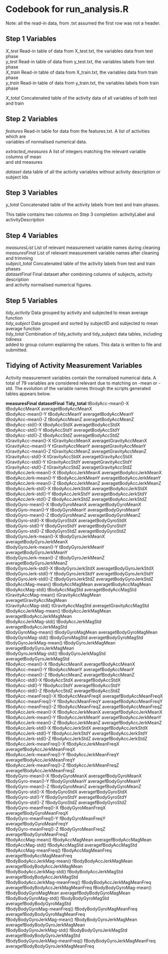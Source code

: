 # Codebook for run_analysis.R

Note: all the read-in data, from .txt assumed the first row was not a header.

## Step 1 Variables

*X_test*  Read-in table of data from X_test.txt, the variables data from test phase <br>
*y_test*  Read-in table of data from y_test.txt, the variables labels from test phase <br>
*X_train* Read-in table of data from X_train.txt, the variables data from train phase <br>
*y_train* Read-in table of data from y_train.txt, the variables labels from train phase <br>

*X_total* Concatenated table of the activity data of all variables of both test and train <br>	


## Step 2 Variables
*features* Read-in table for data from the features.txt. A list of activities which are <br>
variables of normalised numerical data.

*extracted_measures* A list of integers matching the relevant variable columns of mean <br>
and std measures

*dataset* data table of all the activity variables without activity description or subject Ids


## Step 3 Variables 

*y_total* Concatenated table of the activity labels from test and train phases. <br>

This table contains two columns on Step 3 completion: activityLabel and activityDescription

## Step 4 Variables

*measuresList* List of relevant measurement variable names during cleaning <br>
*measuresFinal*  List of relevant measurement variable names after cleaning and trimming <br>
*subject_total* Concatenated table of the activity labels from test and train phases <br>
*datasetFinal* Final dataset after combining columns of subjects, activity description <br>
and activity normalised numerical figures. <br>


## Step 5 Variables

*tidy_activity* Data grouped by activity and subjected to mean average function <br>
*tidy_subject* Data grouped and sorted by subjectID and subjected to mean average function <br>
*tidy_total* Combination of tidy_activity and tidy_subject data tables, including tidiness <br>
added to group column explaining the values. This data is written to file and submitted.



## Tidying of Activity Measurement Variables

Activity measurement variables contain the normalised numerical data.
A total of 79 variables are considered relevant due to matching on -mean or -std.
The evolution of the variable names through the scripts generated tables appears below.

**measuresFinal**	**datasetFinal**	**Tidy_total**
tBodyAcc-mean()-X	tBodyAccMeanX	averagetBodyAccMeanX               
tBodyAcc-mean()-Y	tBodyAccMeanY	 averagetBodyAccMeanY               
tBodyAcc-mean()-Z	tBodyAccMeanZ	 averagetBodyAccMeanZ               
tBodyAcc-std()-X	tBodyAccStdX	 averagetBodyAccStdX                
tBodyAcc-std()-Y	tBodyAccStdY	 averagetBodyAccStdY                
tBodyAcc-std()-Z	tBodyAccStdZ	 averagetBodyAccStdZ                
tGravityAcc-mean()-X	tGravityAccMeanX	 averagetGravityAccMeanX            
tGravityAcc-mean()-Y	tGravityAccMeanY	  averagetGravityAccMeanY            
tGravityAcc-mean()-Z	tGravityAccMeanZ	  averagetGravityAccMeanZ            
tGravityAcc-std()-X	tGravityAccStdX	 averagetGravityAccStdX             
tGravityAcc-std()-Y	tGravityAccStdY	 averagetGravityAccStdY             
tGravityAcc-std()-Z	tGravityAccStdZ	 averagetGravityAccStdZ             
tBodyAccJerk-mean()-X	tBodyAccJerkMeanX	 averagetBodyAccJerkMeanX           
tBodyAccJerk-mean()-Y	tBodyAccJerkMeanY	 averagetBodyAccJerkMeanY           
tBodyAccJerk-mean()-Z	tBodyAccJerkMeanZ	 averagetBodyAccJerkMeanZ           
tBodyAccJerk-std()-X	tBodyAccJerkStdX	 averagetBodyAccJerkStdX            
tBodyAccJerk-std()-Y	tBodyAccJerkStdY	 averagetBodyAccJerkStdY            
tBodyAccJerk-std()-Z	tBodyAccJerkStdZ	 averagetBodyAccJerkStdZ            
tBodyGyro-mean()-X	tBodyGyroMeanX	 averagetBodyGyroMeanX              
tBodyGyro-mean()-Y	tBodyGyroMeanY	 averagetBodyGyroMeanY              
tBodyGyro-mean()-Z	tBodyGyroMeanZ	 averagetBodyGyroMeanZ              
tBodyGyro-std()-X	tBodyGyroStdX	 averagetBodyGyroStdX               
tBodyGyro-std()-Y	tBodyGyroStdY	 averagetBodyGyroStdY               
tBodyGyro-std()-Z	tBodyGyroStdZ	 averagetBodyGyroStdZ               
tBodyGyroJerk-mean()-X	tBodyGyroJerkMeanX	 averagetBodyGyroJerkMeanX          
tBodyGyroJerk-mean()-Y	tBodyGyroJerkMeanY	 averagetBodyGyroJerkMeanY          
tBodyGyroJerk-mean()-Z	tBodyGyroJerkMeanZ	 averagetBodyGyroJerkMeanZ          
tBodyGyroJerk-std()-X	tBodyGyroJerkStdX	 averagetBodyGyroJerkStdX           
tBodyGyroJerk-std()-Y	tBodyGyroJerkStdY	 averagetBodyGyroJerkStdY           
tBodyGyroJerk-std()-Z	tBodyGyroJerkStdZ	 averagetBodyGyroJerkStdZ           
tBodyAccMag-mean()	tBodyAccMagMean	 averagetBodyAccMagMean             
tBodyAccMag-std()	tBodyAccMagStd	 averagetBodyAccMagStd              
tGravityAccMag-mean()	tGravityAccMagMean	 averagetGravityAccMagMean          
tGravityAccMag-std()	tGravityAccMagStd	 averagetGravityAccMagStd           
tBodyAccJerkMag-mean()	tBodyAccJerkMagMean	 averagetBodyAccJerkMagMean         
tBodyAccJerkMag-std()	tBodyAccJerkMagStd	 averagetBodyAccJerkMagStd          
tBodyGyroMag-mean()	tBodyGyroMagMean	 averagetBodyGyroMagMean            
tBodyGyroMag-std()	tBodyGyroMagStd	 averagetBodyGyroMagStd             
tBodyGyroJerkMag-mean()	tBodyGyroJerkMagMean	 averagetBodyGyroJerkMagMean        
tBodyGyroJerkMag-std()	tBodyGyroJerkMagStd	 averagetBodyGyroJerkMagStd         
fBodyAcc-mean()-X	fBodyAccMeanX	 averagefBodyAccMeanX               
fBodyAcc-mean()-Y	fBodyAccMeanY	 averagefBodyAccMeanY               
fBodyAcc-mean()-Z	fBodyAccMeanZ	 averagefBodyAccMeanZ               
fBodyAcc-std()-X	fBodyAccStdX	 averagefBodyAccStdX                
fBodyAcc-std()-Y	fBodyAccStdY	 averagefBodyAccStdY                
fBodyAcc-std()-Z	fBodyAccStdZ	 averagefBodyAccStdZ                
fBodyAcc-meanFreq()-X	fBodyAccMeanFreqX	 averagefBodyAccMeanFreqX           
fBodyAcc-meanFreq()-Y	fBodyAccMeanFreqY	 averagefBodyAccMeanFreqY           
fBodyAcc-meanFreq()-Z	fBodyAccMeanFreqZ	 averagefBodyAccMeanFreqZ           
fBodyAccJerk-mean()-X	fBodyAccJerkMeanX	 averagefBodyAccJerkMeanX           
fBodyAccJerk-mean()-Y	fBodyAccJerkMeanY	 averagefBodyAccJerkMeanY           
fBodyAccJerk-mean()-Z	fBodyAccJerkMeanZ	 averagefBodyAccJerkMeanZ           
fBodyAccJerk-std()-X	fBodyAccJerkStdX	 averagefBodyAccJerkStdX            
fBodyAccJerk-std()-Y	fBodyAccJerkStdY	 averagefBodyAccJerkStdY            
fBodyAccJerk-std()-Z	fBodyAccJerkStdZ	 averagefBodyAccJerkStdZ            
fBodyAccJerk-meanFreq()-X	fBodyAccJerkMeanFreqX	 averagefBodyAccJerkMeanFreqX       
fBodyAccJerk-meanFreq()-Y	fBodyAccJerkMeanFreqY	 averagefBodyAccJerkMeanFreqY       
fBodyAccJerk-meanFreq()-Z	fBodyAccJerkMeanFreqZ	 averagefBodyAccJerkMeanFreqZ       
fBodyGyro-mean()-X	fBodyGyroMeanX	 averagefBodyGyroMeanX              
fBodyGyro-mean()-Y	fBodyGyroMeanY	 averagefBodyGyroMeanY              
fBodyGyro-mean()-Z	fBodyGyroMeanZ	 averagefBodyGyroMeanZ              
fBodyGyro-std()-X	fBodyGyroStdX	 averagefBodyGyroStdX               
fBodyGyro-std()-Y	fBodyGyroStdY	 averagefBodyGyroStdY               
fBodyGyro-std()-Z	fBodyGyroStdZ	 averagefBodyGyroStdZ               
fBodyGyro-meanFreq()-X	fBodyGyroMeanFreqX	 averagefBodyGyroMeanFreqX          
fBodyGyro-meanFreq()-Y	fBodyGyroMeanFreqY	 averagefBodyGyroMeanFreqY          
fBodyGyro-meanFreq()-Z	fBodyGyroMeanFreqZ	 averagefBodyGyroMeanFreqZ          
fBodyAccMag-mean()	fBodyAccMagMean	 averagefBodyAccMagMean             
fBodyAccMag-std()	fBodyAccMagStd	 averagefBodyAccMagStd              
fBodyAccMag-meanFreq()	fBodyAccMagMeanFreq	 averagefBodyAccMagMeanFreq         
fBodyBodyAccJerkMag-mean()	fBodyBodyAccJerkMagMean	 averagefBodyBodyAccJerkMagMean     
fBodyBodyAccJerkMag-std()	fBodyBodyAccJerkMagStd	 averagefBodyBodyAccJerkMagStd      
fBodyBodyAccJerkMag-meanFreq()	fBodyBodyAccJerkMagMeanFreq	 averagefBodyBodyAccJerkMagMeanFreq 
fBodyBodyGyroMag-mean()	fBodyBodyGyroMagMean	 averagefBodyBodyGyroMagMean        
fBodyBodyGyroMag-std()	fBodyBodyGyroMagStd	 averagefBodyBodyGyroMagStd         
fBodyBodyGyroMag-meanFreq()	fBodyBodyGyroMagMeanFreq	 averagefBodyBodyGyroMagMeanFreq    
fBodyBodyGyroJerkMag-mean()	fBodyBodyGyroJerkMagMean	 averagefBodyBodyGyroJerkMagMean    
fBodyBodyGyroJerkMag-std()	fBodyBodyGyroJerkMagStd	 averagefBodyBodyGyroJerkMagStd     
fBodyBodyGyroJerkMag-meanFreq()	fBodyBodyGyroJerkMagMeanFreq	 averagefBodyBodyGyroJerkMagMeanFreq
